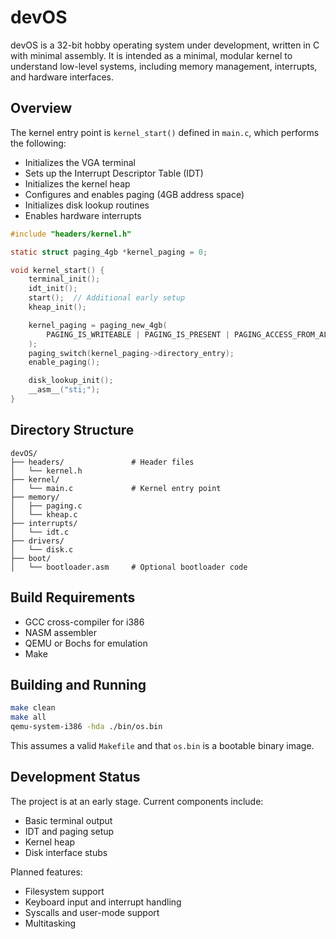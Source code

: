 # devOS

devOS is a 32-bit hobby operating system under development, written in C with minimal assembly. It is intended as a minimal, modular kernel to understand low-level systems, including memory management, interrupts, and hardware interfaces.

## Overview

The kernel entry point is `kernel_start()` defined in `main.c`, which performs the following:

- Initializes the VGA terminal
- Sets up the Interrupt Descriptor Table (IDT)
- Initializes the kernel heap
- Configures and enables paging (4GB address space)
- Initializes disk lookup routines
- Enables hardware interrupts

```c
#include "headers/kernel.h"

static struct paging_4gb *kernel_paging = 0;

void kernel_start() {
    terminal_init();
    idt_init();
    start();  // Additional early setup
    kheap_init();

    kernel_paging = paging_new_4gb(
        PAGING_IS_WRITEABLE | PAGING_IS_PRESENT | PAGING_ACCESS_FROM_ALL
    );
    paging_switch(kernel_paging->directory_entry);
    enable_paging();

    disk_lookup_init();
    __asm__("sti;");
}
````

## Directory Structure

```
devOS/
├── headers/               # Header files
│   └── kernel.h
├── kernel/
│   └── main.c             # Kernel entry point
├── memory/
│   ├── paging.c
│   └── kheap.c
├── interrupts/
│   └── idt.c
├── drivers/
│   └── disk.c
├── boot/
│   └── bootloader.asm     # Optional bootloader code
```

## Build Requirements

* GCC cross-compiler for i386
* NASM assembler
* QEMU or Bochs for emulation
* Make

## Building and Running

```bash
make clean
make all
qemu-system-i386 -hda ./bin/os.bin
```

This assumes a valid `Makefile` and that `os.bin` is a bootable binary image.

## Development Status

The project is at an early stage. Current components include:

* Basic terminal output
* IDT and paging setup
* Kernel heap
* Disk interface stubs

Planned features:

* Filesystem support
* Keyboard input and interrupt handling
* Syscalls and user-mode support
* Multitasking
